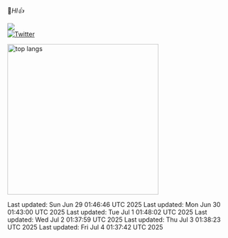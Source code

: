 🚀*HI👍*

![](https://komarev.com/ghpvc/?username=waiorecchi&color=blue)  
[![Twitter](https://img.shields.io/badge/Twitter-1DA1F2?style=flat&logo=twitter&logoColor=white)](https://x.com/oreennginia)

 <img alt="top langs" height="340px" src="https://github-readme-stats.vercel.app/api/top-langs/?username=waiorecchi&theme=dark&layout=compact&langs_count=16&card_width=320&date=1750640805" />

Last updated: Sun Jun 29 01:46:46 UTC 2025
Last updated: Mon Jun 30 01:43:00 UTC 2025
Last updated: Tue Jul  1 01:48:02 UTC 2025
Last updated: Wed Jul  2 01:37:59 UTC 2025
Last updated: Thu Jul  3 01:38:23 UTC 2025
Last updated: Fri Jul  4 01:37:42 UTC 2025

